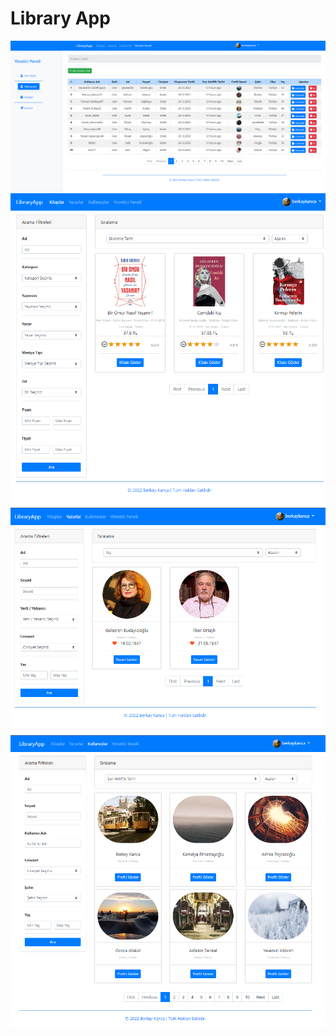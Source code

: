 # Library App

<p><img align="left" src="OtherFiles/Screenshoots/UserDashboard.png" alt="Dashboard" /></p>
<p><img align="right" src="OtherFiles/Screenshoots/Books.png" alt="Books" /></p>
<p><img align="left" src="OtherFiles/Screenshoots/Authors.png" alt="Authors" /></p>
<p><img align="right" src="OtherFiles/Screenshoots/Users.png" alt="Users" /></p>
